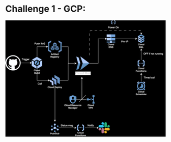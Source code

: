 # Challenge 1 - GCP:

![diagram](https://github.com/sanlega/Altostratus-Bootcamp/blob/main/challenge-01/Diagram.svg)
